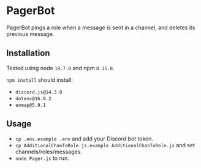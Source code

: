 # PagerBot

PagerBot pings a role when a message is sent in a channel, and deletes its previous message.

## Installation

Tested using node `18.7.0` and npm `8.15.0`.

`npm install` should install:
 - `discord.js@14.3.0`
 - `dotenv@16.0.2`
 - `enmap@5.9.1`

## Usage

 - `cp .env.example .env` and add your Discord bot token.
 - `cp AdditionalChanToRole.js.example AdditionalChanToRole.js` and set channels/roles/messages.
 - `node Pager.js` to run.
